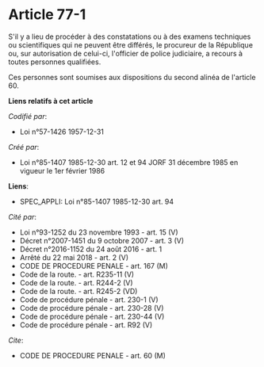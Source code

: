 # Article 77-1

S'il y a lieu de procéder à des constatations ou à des examens techniques ou scientifiques qui ne peuvent être différés, le
procureur de la République ou, sur autorisation de celui-ci, l'officier de police judiciaire, a recours à toutes personnes
qualifiées.

Ces personnes sont soumises aux dispositions du second alinéa de l'article 60.

**Liens relatifs à cet article**

_Codifié par_:

  - Loi n°57-1426 1957-12-31

_Créé par_:

  - Loi n°85-1407 1985-12-30 art. 12 et 94 JORF 31 décembre 1985 en vigueur le 1er février 1986

**Liens**:

  - SPEC_APPLI: Loi n°85-1407 1985-12-30 art. 94

_Cité par_:

  - Loi n°93-1252 du 23 novembre 1993 - art. 15 (V)
  - Décret n°2007-1451 du 9 octobre 2007 - art. 3 (V)
  - Décret n°2016-1152 du 24 août 2016 - art. 1
  - Arrêté du 22 mai 2018 - art. 2 (V)
  - CODE DE PROCEDURE PENALE - art. 167 (M)
  - Code de la route. - art. R235-11 (V)
  - Code de la route. - art. R244-2 (V)
  - Code de la route. - art. R245-2 (VD)
  - Code de procédure pénale - art. 230-1 (V)
  - Code de procédure pénale - art. 230-28 (V)
  - Code de procédure pénale - art. 230-44 (V)
  - Code de procédure pénale - art. R92 (V)

_Cite_:

  - CODE DE PROCEDURE PENALE - art. 60 (M)
